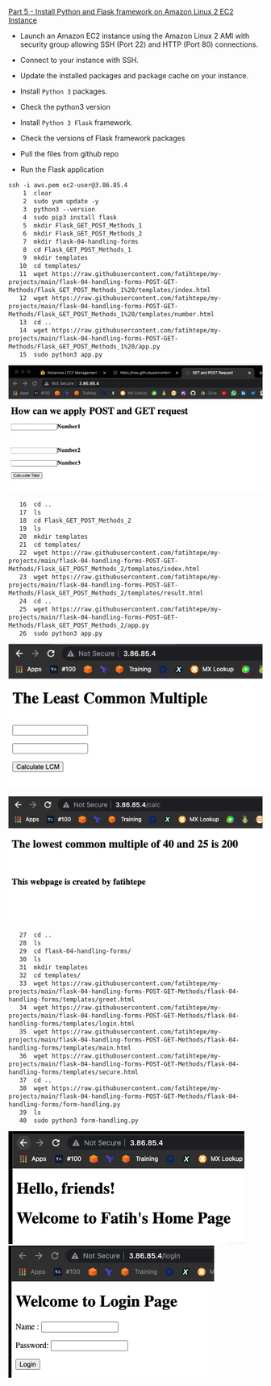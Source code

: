 [Part 5 - Install Python and Flask framework on Amazon Linux 2 EC2 Instance](./README.md)

- Launch an Amazon EC2 instance using the Amazon Linux 2 AMI with security group allowing SSH (Port 22) and HTTP (Port 80) connections.

- Connect to your instance with SSH.

- Update the installed packages and package cache on your instance.

- Install `Python 3` packages.

- Check the python3 version

- Install `Python 3 Flask` framework.

- Check the versions of Flask framework packages

- Pull the files from github repo

- Run the Flask application

```
ssh -i aws.pem ec2-user@3.86.85.4
    1  clear
    2  sudo yum update -y
    3  python3 --version
    4  sudo pip3 install flask
    5  mkdir Flask_GET_POST_Methods_1
    6  mkdir Flask_GET_POST_Methods_2
    7  mkdir flask-04-handling-forms
    8  cd Flask_GET_POST_Methods_1
    9  mkdir templates
   10  cd templates/
   11  wget https://raw.githubusercontent.com/fatihtepe/my-projects/main/flask-04-handling-forms-POST-GET-Methods/Flask_GET_POST_Methods_1%20/templates/index.html
   12  wget https://raw.githubusercontent.com/fatihtepe/my-projects/main/flask-04-handling-forms-POST-GET-Methods/Flask_GET_POST_Methods_1%20/templates/number.html
   13  cd ..
   14  wget https://raw.githubusercontent.com/fatihtepe/my-projects/main/flask-04-handling-forms-POST-GET-Methods/Flask_GET_POST_Methods_1%20/app.py
   15  sudo python3 app.py
```

   ![1](./img/1.png)

```
   16  cd ..
   17  ls
   18  cd Flask_GET_POST_Methods_2
   19  ls
   20  mkdir templates
   21  cd templates/
   22  wget https://raw.githubusercontent.com/fatihtepe/my-projects/main/flask-04-handling-forms-POST-GET-Methods/Flask_GET_POST_Methods_2/templates/index.html
   23  wget https://raw.githubusercontent.com/fatihtepe/my-projects/main/flask-04-handling-forms-POST-GET-Methods/Flask_GET_POST_Methods_2/templates/result.html
   24  cd ..
   25  wget https://raw.githubusercontent.com/fatihtepe/my-projects/main/flask-04-handling-forms-POST-GET-Methods/Flask_GET_POST_Methods_2/app.py
   26  sudo python3 app.py
```
   ![2](./img/2.png)

   ![3](./img/3.png)

```
   27  cd ..
   28  ls
   29  cd flask-04-handling-forms/
   30  ls
   31  mkdir templates
   32  cd templates/
   33  wget https://raw.githubusercontent.com/fatihtepe/my-projects/main/flask-04-handling-forms-POST-GET-Methods/flask-04-handling-forms/templates/greet.html
   34  wget https://raw.githubusercontent.com/fatihtepe/my-projects/main/flask-04-handling-forms-POST-GET-Methods/flask-04-handling-forms/templates/login.html
   35  wget https://raw.githubusercontent.com/fatihtepe/my-projects/main/flask-04-handling-forms-POST-GET-Methods/flask-04-handling-forms/templates/main.html
   36  wget https://raw.githubusercontent.com/fatihtepe/my-projects/main/flask-04-handling-forms-POST-GET-Methods/flask-04-handling-forms/templates/secure.html
   37  cd ..
   38  wget https://raw.githubusercontent.com/fatihtepe/my-projects/main/flask-04-handling-forms-POST-GET-Methods/flask-04-handling-forms/form-handling.py
   39  ls
   40  sudo python3 form-handling.py
```

![greet](./img/greet.png)
![login](./img/login.png)